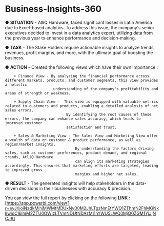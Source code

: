 # Business-Insights-360

● **SITUATION** - AtliQ Hardware, faced significant losses in Latin America due to Excel-based analytics. To address this issue, the company's senior executives decided to invest in a data analytics expert, utilizing data from the previous year to enhance performance and decision-making.

● **TASK** - The Stake Holders require actionable insights to analyze trends, revenues, profit margins, and more, with the ultimate goal of boosting the business.

● **ACTION** - Created the following views which have their own importance :
             
        ➤ Finance View - By analyzing the financial performance across different markets, products, and customer segments, this view provides a holistic 
                          understanding of the company's profitability and areas of strength or weakness.

        ➤ Supply Chain View -  This view is equipped with valuable metrics related to customers and products, enabling a detailed analysis of net sales errors.
                                By identifying the root causes of these errors, the company can enhance sales accuracy, which leads to improved customer 
                                satisfaction and trust.

        ➤ Sales & Marketing View - The Sales View and Marketing View offer a wealth of data on customer & product performance, as well as region/market insights. 
                                    By understanding the factors driving sales, such as customer preferences, product demand, and regional trends, AtliQ Hardware 
                                    can align its marketing strategies accordingly. This ensures that marketing efforts are targeted, leading to improved gross 
                                    margins and higher net sales. 


● **RESULT** - The generated insights will help stakeholders in the data-driven decisions in their businesses with accuracy & precision. 


You can view the full report by clicking on the following **LINK** :  [https://app.powerbi.com/view?r=eyJrIjoiNzdkMjhjMWMtMDUxNy00M2JhLTgzNmEtYWQ1ZThmN2FhMGNkIiwidCI6ImM2ZTU0OWIzLTVmNDUtNDAzMi1hYWU5LWQ0MjQ0ZGM1YjJjNCJ9]
